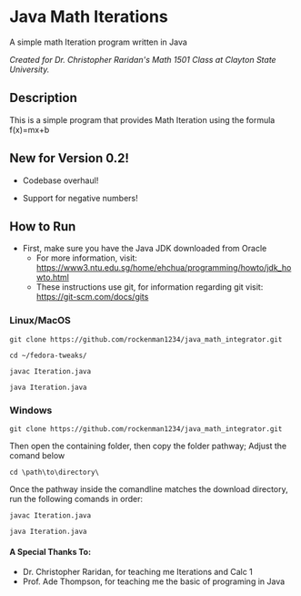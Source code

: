 # Java Math Iterations
A simple math Iteration program written in Java

*Created for Dr. Christopher Raridan's Math 1501 Class at Clayton State University.*

## Description
This is a simple program that provides Math Iteration using the formula f(x)=mx+b

## New for Version 0.2!

- Codebase overhaul!

- Support for negative numbers!


## How to Run
- First, make sure you have the Java JDK downloaded from Oracle
  - For more information, visit: https://www3.ntu.edu.sg/home/ehchua/programming/howto/jdk_howto.html
  - These instructions use git, for information regarding git visit: https://git-scm.com/docs/gits
  
  
### Linux/MacOS 
```
git clone https://github.com/rockenman1234/java_math_integrator.git

cd ~/fedora-tweaks/

javac Iteration.java

java Iteration.java
```

### Windows
```
git clone https://github.com/rockenman1234/java_math_integrator.git
```

Then open the containing folder, then copy the folder pathway; Adjust the comand below

```
cd \path\to\directory\
```

Once the pathway inside the comandline matches the download directory, run the following comands in order:
```
javac Iteration.java

java Iteration.java
```


#### A Special Thanks To:
- Dr. Christopher Raridan, for teaching me Iterations and Calc 1
- Prof. Ade Thompson, for teaching me the basic of programing in Java
